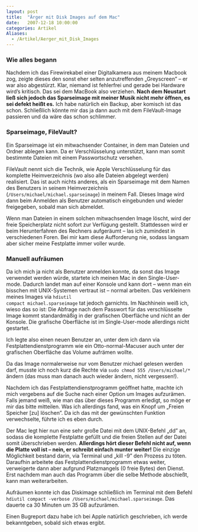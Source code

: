 ```yaml
---
layout: post
title:  "Ärger mit Disk Images auf dem Mac"
date:   2007-12-18 10:00:00
categories: Artikel
Aliases:
  - /Artikel/Aerger_mit_Disk_Images
---
```




<h3>Wie alles begann</h3>

<p>
Nachdem ich das Firewirekabel einer Digitalkamera aus meinem Macbook zog,
zeigte dieses den sonst eher selten anzutreffenden „Greyscreen” – er war also
abgestürzt. Klar, niemand ist fehlerfrei und gerade bei Hardware wird’s
kritisch. Das sei dem MacBook also verziehen. <strong>Nach dem Neustart ließ
sich jedoch das Sparseimage mit meiner Musik nicht mehr öffnen, es sei defekt
heißt es.</strong> Ich habe natürlich ein Backup, aber komisch ist das schon.
Schließlich könnte mir das ja dann auch mit dem FileVault-Image passieren und
da wäre das schon schlimmer.
</p>

<h3>Sparseimage, FileVault?</h3>

<p>
Ein Sparseimage ist ein mitwachsender Container, in dem man Dateien und Ordner
ablegen kann. Da er Verschlüsselung unterstützt, kann man somit bestimmte
Dateien mit einem Passwortschutz versehen.
</p>

<p>
FileVault nennt sich die Technik, wie Apple Verschlüsselung für das komplette
Heimverzeichnis (wo also alle Dateien abgelegt werden) realisiert. Das ist auch
nichts anderes, als ein Sparseimage mit dem Namen des Benutzers in seinem
Heimverzeichnis (<code>/Users/michael/michael.sparseimage</code>) in meinem
Fall. Dieses Image wird dann beim Anmelden als Benutzer automatisch eingebunden
und wieder freigegeben, sobald man sich abmeldet.
</p>

<p>
Wenn man Dateien in einem solchen mitwachsenden Image löscht, wird der freie
Speicherplatz nicht sofort zur Verfügung gestellt. Stattdessen wird er beim
Herunterfahren des Rechners aufgeräumt – las ich zumindest in verschiedenen
Foren. Bei mir kam diese Aufforderung nie, sodass langsam aber sicher meine
Festplatte immer voller wurde.
</p>

<h3>Manuell aufräumen</h3>

<p>
Da ich mich ja nicht als Benutzer anmelden konnte, da sonst das Image verwendet
werden würde, startete ich meinen Mac in den Single-User-mode. Dadurch landet
man auf einer Konsole und kann dort – wenn man ein bisschen mit UNIX-Systemen
vertraut ist – normal arbeiten. Das verkleinern meines Images via <code>hdiutil
compact michael.sparseimage</code> tat jedoch garnichts. Im Nachhinein weiß
ich, wieso das so ist: Die Abfrage nach dem Passwort für das verschlüsselte
Image kommt standardmäßig in der grafischen Oberfläche und nicht an der
Konsole. Die grafische Oberfläche ist im Single-User-mode allerdings nicht
gestartet.
</p>

<p>
Ich legte also einen neuen Benutzer an, unter dem ich dann via
Festplattendienstprogramm wie ein Otto-normal-Macuser auch unter der grafischen
Oberfläche das Volume aufrämen wollte.  </p>

<p>
Da das Image normalerweise nur vom Benutzer michael gelesen werden darf, musste
ich noch kurz die Rechte via <code>sudo chmod 555 /Users/michael/*</code>
ändern (das muss man danach auch wieder ändern, nicht vergessen!).
</p>

<p>
Nachdem ich das Festplattendienstprogramm geöffnet hatte, machte ich mich
vergebens auf die Suche nach einer Option um Images aufzurämen. Falls jemand
weiß, wie man das über dieses Programm erledigt, so möge er mir das bitte
mitteilen. Was ich allerdings fand, was ein Knopf um „Freien Speicher [zu]
löschen”. Da ich das mit der gewünschten Funktion verwechselte, führte ich es
eben durch.
</p>

<p>
Der Mac legt hier nun eine sehr große Datei mit dem UNIX-Befehl „dd” an, sodass
die komplette Festplatte gefüllt und die freien Stellen auf der Datei somit
überschrieben werden. <strong>Allerdings hört dieser Befehl nicht auf, wenn die
Platte voll ist – nein, er schreibt einfach munter weiter!</strong> Die einzige
Möglichkeit bestand darin, via Terminal und „kill -9” den Prozess zu töten.
Daraufhin arbeitete das Festplattendienstprogramm etwas weiter, verweigerte
dann aber aufgrund Platzmangels (0 freie Bytes) den Dienst. Erst nachdem man
auch das Programm über die selbe Methode abschießt, kann man weiterarbeiten.
</p>

<p>
Aufräumen konnte ich das Diskimage schließlich im Terminal mit dem Befehl
<code>hdiutil compact -verbose /Users/michael/michael.sparseimage</code>. Das
dauerte ca 30 Minuten um 35 GB aufzurämen.
</p>

<p>
Einen Bugreport dazu habe ich bei Apple natürlich geschrieben, ich werde
bekanntgeben, sobald sich etwas ergibt.
</p>
